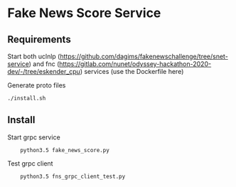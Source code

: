 # Fake News Score Service

## Requirements

Start both uclnlp (https://github.com/dagims/fakenewschallenge/tree/snet-service) and fnc (https://gitlab.com/nunet/odyssey-hackathon-2020-dev/-/tree/eskender_cpu) services (use the Dockerfile here)

Generate proto files

	./install.sh


## Install

Start grpc service

		python3.5 fake_news_score.py

Test grpc client

		python3.5 fns_grpc_client_test.py

